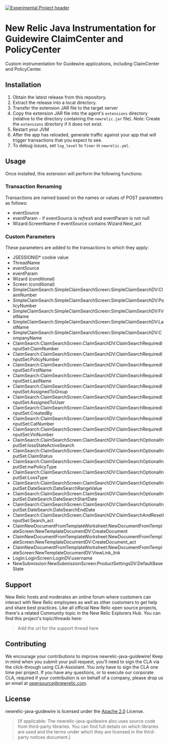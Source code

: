 [![Experimental Project header](https://github.com/newrelic/opensource-website/raw/master/src/images/categories/Experimental.png)](https://opensource.newrelic.com/oss-category/#experimental)

# New Relic Java Instrumentation for Guidewire ClaimCenter and PolicyCenter

Custom instrumentation for Guidewire applications, including ClaimCenter and PolicyCenter.

## Installation

1. Obtain the latest release from this repository.
1. Extract the release into a local directory.
1. Transfer the extension JAR file to the target server
1. Copy the extension JAR file into the agent's `extensions` directory (relative to the directory containing the `newrelic.jar` file).
    *Note:* Create the `extensions` directory if it does not exist.
1. Restart your JVM
1. After the app has reloaded, generate traffic against your app that will trigger transactions that you expect to see.
1. To debug issues, set `log_level` to `finer` in `newrelic.yml`.

## Usage

Once installed, this extension will perform the following functions:

### Transaction Renaming

Transactions are named based on the names or values of POST parameters as follows:

* eventSource
* eventParam - if eventSource is _refresh_ and eventParam is not null
* Wizard:ScreenName if eventSource contains Wizard:Next_act

### Custom Parameters

These parameters are added to the transactions to which they apply:

* JSESSIONID* cookie value
* ThreadName
* eventSource
* eventParam
* Wizard (conditional)
* Screen (conditional)
* SimpleClaimSearch:SimpleClaimSearchScreen:SimpleClaimSearchDV:ClaimNumber
* SimpleClaimSearch:SimpleClaimSearchScreen:SimpleClaimSearchDV:PolicyNumber
* SimpleClaimSearch:SimpleClaimSearchScreen:SimpleClaimSearchDV:FirstName
* SimpleClaimSearch:SimpleClaimSearchScreen:SimpleClaimSearchDV:LastName
* SimpleClaimSearch:SimpleClaimSearchScreen:SimpleClaimSearchDV:CompanyName
* ClaimSearch:ClaimSearchScreen:ClaimSearchDV:ClaimSearchRequiredInputSet:ClaimNumber
* ClaimSearch:ClaimSearchScreen:ClaimSearchDV:ClaimSearchRequiredInputSet:PolicyNumber
* ClaimSearch:ClaimSearchScreen:ClaimSearchDV:ClaimSearchRequiredInputSet:FirstName
* ClaimSearch:ClaimSearchScreen:ClaimSearchDV:ClaimSearchRequiredInputSet:LastName
* ClaimSearch:ClaimSearchScreen:ClaimSearchDV:ClaimSearchRequiredInputSet:AssignedToGroup
* ClaimSearch:ClaimSearchScreen:ClaimSearchDV:ClaimSearchRequiredInputSet:AssignedToUser
* ClaimSearch:ClaimSearchScreen:ClaimSearchDV:ClaimSearchRequiredInputSet:CreatedBy
* ClaimSearch:ClaimSearchScreen:ClaimSearchDV:ClaimSearchRequiredInputSet:CatNumber
* ClaimSearch:ClaimSearchScreen:ClaimSearchDV:ClaimSearchRequiredInputSet:VinNumber
* ClaimSearch:ClaimSearchScreen:ClaimSearchDV:ClaimSearchOptionalInputSet:lossStateActiveSearch
* ClaimSearch:ClaimSearchScreen:ClaimSearchDV:ClaimSearchOptionalInputSet:ClaimStatus
* ClaimSearch:ClaimSearchScreen:ClaimSearchDV:ClaimSearchOptionalInputSet:nwPolicyType
* ClaimSearch:ClaimSearchScreen:ClaimSearchDV:ClaimSearchOptionalInputSet:LossType
* ClaimSearch:ClaimSearchScreen:ClaimSearchDV:ClaimSearchOptionalInputSet:DateSearch:DateSearchRangeValue
* ClaimSearch:ClaimSearchScreen:ClaimSearchDV:ClaimSearchOptionalInputSet:DateSearch:DateSearchStartDate
* ClaimSearch:ClaimSearchScreen:ClaimSearchDV:ClaimSearchOptionalInputSet:DateSearch:DateSearchEndDate
* ClaimSearch:ClaimSearchScreen:ClaimSearchDV:ClaimSearchAndResetInputSet:Search_act
* ClaimNewDocumentFromTemplateWorksheet:NewDocumentFromTemplateScreen:NewTemplateDocumentDV:CreateDocument
* ClaimNewDocumentFromTemplateWorksheet:NewDocumentFromTemplateScreen:NewTemplateDocumentDV:CreateDocument_act
* ClaimNewDocumentFromTemplateWorksheet:NewDocumentFromTemplateScreen:NewTemplateDocumentDV:ViewLink_link
* Login:LoginScreen:LoginDV:username
* NewSubmission:NewSubmissionScreen:ProductSettingsDV:DefaultBaseState

## Support

New Relic hosts and moderates an online forum where customers can interact with New Relic employees as well as other customers to get help and share best practices. Like all official New Relic open source projects, there's a related Community topic in the New Relic Explorers Hub. You can find this project's topic/threads here:

>Add the url for the support thread here

## Contributing
We encourage your contributions to improve newrelic-java-guidewire! Keep in mind when you submit your pull request, you'll need to sign the CLA via the click-through using CLA-Assistant. You only have to sign the CLA one time per project.
If you have any questions, or to execute our corporate CLA, required if your contribution is on behalf of a company,  please drop us an email at opensource@newrelic.com.

## License
newrelic-java-guidewire is licensed under the [Apache 2.0](http://apache.org/licenses/LICENSE-2.0.txt) License.
>[If applicable: The newrelic-java-guidewire also uses source code from third-party libraries. You can find full details on which libraries are used and the terms under which they are licensed in the third-party notices document.]